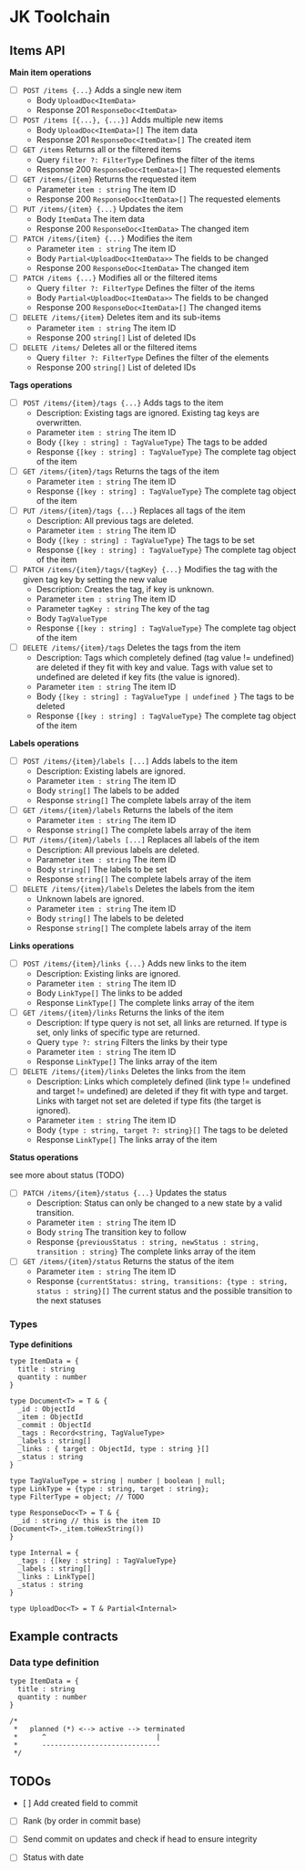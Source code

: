 # JK Toolchain

## Items API

**Main item operations**

- [ ] `POST /items {...}` Adds a single new item
  - Body `UploadDoc<ItemData>`
  - Response 201 `ResponseDoc<ItemData>`
- [ ] `POST /items [{...}, {...}]` Adds multiple new items
  - Body `UploadDoc<ItemData>[]` The item data
  - Response 201 `ResponseDoc<ItemData>[]` The created item
- [ ] `GET /items` Returns all or the filtered items
  - Query `filter ?: FilterType` Defines the filter of the items  
  - Response 200 `ResponseDoc<ItemData>[]` The requested elements
- [ ] `GET /items/{item}` Returns the requested item
  - Parameter `item : string` The item ID
  - Response 200 `ResponseDoc<ItemData>[]` The requested elements
- [ ] `PUT /items/{item} {...}` Updates the item
  - Body `ItemData` The item data 
  - Response 200 `ResponseDoc<ItemData>` The changed item
- [ ] `PATCH /items/{item} {...}` Modifies the item
  - Parameter `item : string` The item ID
  - Body `Partial<UploadDoc<ItemData>>` The fields to be changed
  - Response 200 `ResponseDoc<ItemData>` The changed item
- [ ] `PATCH /items {...}` Modifies all or the filtered items
  - Query `filter ?: FilterType` Defines the filter of the items  
  - Body `Partial<UploadDoc<ItemData>>` The fields to be changed
  - Response 200 `ResponseDoc<ItemData>[]` The changed items
- [ ] `DELETE /items/{item}` Deletes item and its sub-items
  - Parameter `item : string` The item ID
  - Response 200 `string[]` List of deleted IDs
- [ ] `DELETE /items/` Deletes all or the filtered items
  - Query `filter ?: FilterType` Defines the filter of the elements  
  - Response 200 `string[]` List of deleted IDs

**Tags operations**

- [ ] `POST /items/{item}/tags {...}` Adds tags to the item
  - Description: Existing tags are ignored. Existing tag keys are overwritten.
  - Parameter `item : string` The item ID
  - Body `{[key : string] : TagValueType}` The tags to be added
  - Response `{[key : string] : TagValueType}` The complete tag object of the item
- [ ] `GET /items/{item}/tags` Returns the tags of the item
  - Parameter `item : string` The item ID
  - Response `{[key : string] : TagValueType}` The complete tag object of the item
- [ ] `PUT /items/{item}/tags {...}` Replaces all tags of the item
  - Description: All previous tags are deleted.
  - Parameter `item : string` The item ID
  - Body `{[key : string] : TagValueType}` The tags to be set
  - Response `{[key : string] : TagValueType}` The complete tag object of the item
- [ ] `PATCH /items/{item}/tags/{tagKey} {...}` Modifies the tag with the given tag key by setting the new value
  - Description: Creates the tag, if key is unknown.
  - Parameter `item : string` The item ID
  - Parameter `tagKey : string` The key of the tag
  - Body `TagValueType`
  - Response `{[key : string] : TagValueType}` The complete tag object of the item
- [ ] `DELETE /items/{item}/tags` Deletes the tags from the item
  - Description: Tags which completely defined (tag value != undefined) are deleted if they fit with key and value. Tags with value set to undefined are deleted if key fits (the value is ignored).
  - Parameter `item : string` The item ID
  - Body `{[key : string] : TagValueType | undefined }` The tags to be deleted
  - Response `{[key : string] : TagValueType}` The complete tag object of the item

**Labels operations**

- [ ] `POST /items/{item}/labels [...]` Adds labels to the item
  - Description: Existing labels are ignored.
  - Parameter `item : string` The item ID
  - Body `string[]` The labels to be added
  - Response `string[]` The complete labels array of the item
- [ ] `GET /items/{item}/labels` Returns the labels of the item
  - Parameter `item : string` The item ID
  - Response `string[]` The complete labels array of the item
- [ ] `PUT /items/{item}/labels [...]` Replaces all labels of the item
  - Description: All previous labels are deleted.
  - Parameter `item : string` The item ID
  - Body `string[]` The labels to be set    
  - Response `string[]` The complete labels array of the item
- [ ] `DELETE /items/{item}/labels` Deletes the labels from the item
  - Unknown labels are ignored.
  - Parameter `item : string` The item ID
  - Body `string[]` The labels to be deleted
  - Response `string[]` The complete labels array of the item
     
**Links operations**

- [ ] `POST /items/{item}/links {...}` Adds new links to the item
  - Description: Existing links are ignored.
  - Parameter `item : string` The item ID
  - Body `LinkType[]` The links to be added
  - Response `LinkType[]` The complete links array of the item
- [ ] `GET /items/{item}/links` Returns the links of the item
  - Description: If type query is not set, all links are returned. If type is set, only links of specific type are returned.
  - Query `type ?: string` Filters the links by their type
  - Parameter `item : string` The item ID
  - Response `LinkType[]` The links array of the item
- [ ] `DELETE /items/{item}/links` Deletes the links from the item
  - Description: Links which completely defined (link type != undefined and target != undefined) are deleted if they fit with type and target. Links with target not set are deleted if type fits (the target is ignored).
  - Parameter `item : string` The item ID
  - Body `{type : string, target ?: string}[]` The tags to be deleted
  - Response `LinkType[]` The links array of the item
     
**Status operations**

see more about status (TODO)

- [ ] `PATCH /items/{item}/status {...}` Updates the status
  - Description: Status can only be changed to a new state by a valid transition.
  - Parameter `item : string` The item ID
  - Body `string` The transition key to follow
  - Response `{previousStatus : string, newStatus : string, transition : string}` The complete links array of the item
- [ ] `GET /items/{item}/status` Returns the status of the item
  - Parameter `item : string` The item ID
  - Response `{currentStatus: string, transitions: {type : string, status : string}[]` The current status and the possible transition to the next statuses


### Types

**Type definitions**

    type ItemData = {
      title : string
      quantity : number
    }

    type Document<T> = T & {
      _id : ObjectId
      _item : ObjectId
      _commit : ObjectId
      _tags : Record<string, TagValueType>
      _labels : string[]
      _links : { target : ObjectId, type : string }[]
      _status : string 
    }

    type TagValueType = string | number | boolean | null;
    type LinkType = {type : string, target : string};
    type FilterType = object; // TODO

    type ResponseDoc<T> = T & {
      _id : string // this is the item ID (Document<T>._item.toHexString())
    }

    type Internal = {
      _tags : {[key : string] : TagValueType}
      _labels : string[]
      _links : LinkType[]
      _status : string
    }

    type UploadDoc<T> = T & Partial<Internal>


## Example contracts

### Data type definition
    
    type ItemData = {
      title : string
      quantity : number
    }

    /*
     *   planned (*) <--> active --> terminated 
     *      ^                           |
     *      -----------------------------
     */

## TODOs

- [ ] Add created field to commit
- [ ] Rank (by order in commit base)
- [ ] Send commit on updates and check if head to ensure integrity
- [ ] Status with date


